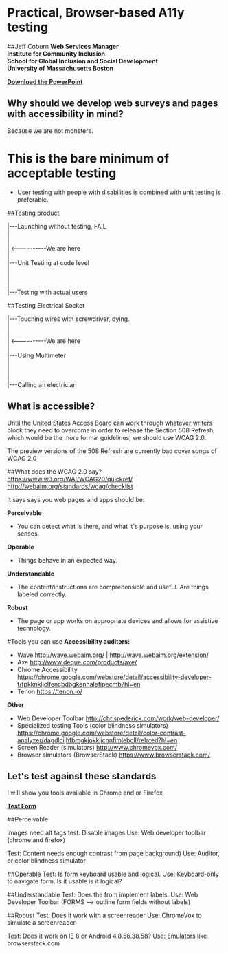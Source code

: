 # Practical, Browser-based A11y testing

##Jeff Coburn
**Web Services Manager  
Institute for Community Inclusion  
School for Global Inclusion and Social Development  
University of Massachusetts Boston**

<p><a href="a11y-browser-coburn.pptx"><strong>Download the PowerPoint</strong></a></p>

## Why should we develop web surveys and pages with accessibility in mind?

Because we are not monsters.

# This is the bare minimum of acceptable testing

- User testing with people with disabilities is combined with unit testing is preferable.


##Testing product

|---Launching without testing, FAIL  
|  
|  
| <----------We are here  
|  
|---Unit Testing at code level  
|  
|  
|  
|---Testing with actual users  


##Testing Electrical Socket

|---Touching wires with screwdriver, dying.  
|  
|  
| <----------We are here  
|  
|---Using Multimeter  
|  
|  
|  
|---Calling an electrician  




## What is accessible?

Until the United States Access Board can work through whatever writers block they need to overcome in order to release the Section 508  Refresh, which would be the more formal guidelines, we should use WCAG 2.0.

The preview versions of the 508 Refresh are currently bad cover songs of WCAG 2.0

##What does the WCAG 2.0 say?
https://www.w3.org/WAI/WCAG20/quickref/  
http://webaim.org/standards/wcag/checklist

It says says you web pages and apps should be:

**Perceivable**
- You can detect what is there, and what it's purpose is, using your senses.

**Operable**
- Things behave in an expected way.

**Understandable**
- The content/instructions are comprehensible and useful. Are things labeled correctly.

**Robust**
- The page or app works on appropriate devices and allows for assistive technology.

#Tools you can use
 **Accessibility auditors:**
 - Wave http://wave.webaim.org/ | http://wave.webaim.org/extension/
 - Axe http://www.deque.com/products/axe/
 - Chrome Accessibility https://chrome.google.com/webstore/detail/accessibility-developer-t/fpkknkljclfencbdbgkenhalefipecmb?hl=en
 - Tenon https://tenon.io/

**Other**
 - Web Developer Toolbar http://chrispederick.com/work/web-developer/
 - Specialized testing Tools (color blindness simulators) https://chrome.google.com/webstore/detail/color-contrast-analyzer/dagdlcijhfbmgkjokkjicnnfimlebcll/related?hl=en
 - Screen Reader (simulators) http://www.chromevox.com/
 - Browser simulators (BrowserStack) https://www.browserstack.com/




## Let's test against these standards

I will show you tools available in Chrome and or Firefox

<p><strong><a href="http://coburnicus.com/browser-testing/test.html">Test Form</a></strong></p>

##Perceivable

Images need alt tags
test: Disable images
Use: Web developer toolbar (chrome and firefox)


Test: Content needs enough contrast from page background)
Use: Auditor, or color blindness simulator


##Operable
Test: Is form keyboard usable and logical.
Use: Keyboard-only to navigate form. Is it usable is it logical?


##Understandable
Test: Does the from implement labels.
Use: Web Developer Toolbar (FORMS --> outline form fields without labels)

##Robust
Test: Does it work with a screenreader
Use: ChromeVox to simulate a screenreader

Test: Does it work on IE 8 or Android 4.8.56.38.58?
Use: Emulators like browserstack.com
